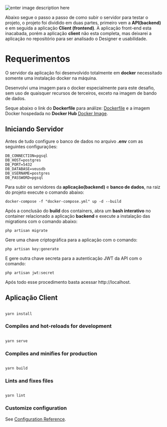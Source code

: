 
![enter image description here](https://camo.githubusercontent.com/d3e1b9d696e728186fb2d30923e87483272671ae/68747470733a2f2f692e696d6775722e636f6d2f324c55523279792e706e67)

Abaixo segue o passo a passo de como subir o servidor para testar o projeto, o projeto foi dividido em duas partes, primeiro vem a **API(backend)** e em seguida a aplicação **Client (frontend)**. A aplicação front-end esta inacabada, porém a aplicação **client** não esta completa, mas deixarei a aplicação no repositório para ser analisado o Designer e usabilidade.


# Requerimentos
O servidor da aplicação foi desenvolvido totalmente em **docker** necessitado somente uma instalação docker na máquina. 

Desenvolvi uma imagem para o docker especialmente para este desafio, sem uso de quaisquer recursos de terceiros, exceto na imagem de bando de dados.

Seque abaixo o link do **Dockerfile** para análize:
[Dockerfile](https://github.com/damiaojuniort/docker-web-laravel) e a imagem Docker hospedada no **Docker Hub** [Docker Image](https://hub.docker.com/r/damiaojuniorterto/veus-challenge-laravel).

## Iniciando Servidor

Antes de tudo configure o banco de dados no arquivo **.env** com as seguintes configurações:

    DB_CONNECTION=pgsql
    DB_HOST=postgres
    DB_PORT=5432
    DB_DATABASE=veusdb
    DB_USERNAME=postgres
    DB_PASSWORD=pgsql


Para subir os servidores da **aplicação(backend)** e  **banco de dados**, na raiz do projeto execute o comando abaixo:

    docker-compose -f "docker-compose.yml" up -d --build
    
  Após a conclusão do **build** dos containers, abra um **bash interativo**  no container relacionado a aplicação **backend** e execute  a instalação das migrations com o comando abaixo:

    php artisan migrate

Gere uma chave criptográfica para a aplicação com o comando:

    php artisan key:generate
E gere outra chave secreta para a autenticação JWT da API com o comando:

    php artisan jwt:secret

Após todo esse procedimento basta acessar http://localhost.


## Aplicação Client


```

yarn install

```

  

### Compiles and hot-reloads for development

```

yarn serve

```

  

### Compiles and minifies for production

```

yarn build

```

  

### Lints and fixes files

```

yarn lint

```

  

### Customize configuration

See [Configuration Reference](https://cli.vuejs.org/config/).